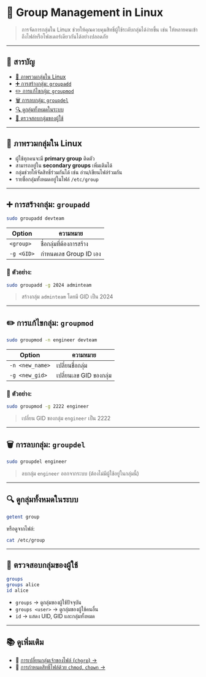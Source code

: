 # 👥 Group Management in Linux

> การจัดการกลุ่มใน Linux ช่วยให้คุณควบคุมสิทธิ์ผู้ใช้ระดับกลุ่มได้ง่ายขึ้น เช่น ให้หลายคนเข้าถึงไฟล์หรือโฟลเดอร์เดียวกันได้อย่างปลอดภัย

---

## 🧭 สารบัญ

- [📌 ภาพรวมกลุ่มใน Linux](#ภาพรวมกลุ่มใน-linux)
- [➕ การสร้างกลุ่ม: `groupadd`](#การสร้างกลุ่ม-groupadd)
- [✏️ การแก้ไขกลุ่ม: `groupmod`](#การแก้ไขกลุ่ม-groupmod)
- [🗑️ การลบกลุ่ม: `groupdel`](#การลบกลุ่ม-groupdel)
- [🔍 ดูกลุ่มทั้งหมดในระบบ](#ดูกลุ่มทั้งหมดในระบบ)
- [👤 ตรวจสอบกลุ่มของผู้ใช้](#ตรวจสอบกลุ่มของผู้ใช้)

---

## 📌 ภาพรวมกลุ่มใน Linux

- ผู้ใช้ทุกคนจะมี **primary group** ติดตัว
- สามารถอยู่ใน **secondary groups** เพิ่มเติมได้
- กลุ่มช่วยให้จัดสิทธิ์ร่วมกันได้ เช่น อ่าน/เขียนไฟล์ร่วมกัน
- รายชื่อกลุ่มทั้งหมดอยู่ในไฟล์ `/etc/group`

---

## ➕ การสร้างกลุ่ม: `groupadd`

```bash
sudo groupadd devteam
```

| Option | ความหมาย |
|--------|----------|
| `<group>` | ชื่อกลุ่มที่ต้องการสร้าง |
| `-g <GID>` | กำหนดเลข Group ID เอง |

### 🧪 ตัวอย่าง:
```bash
sudo groupadd -g 2024 adminteam
```
> สร้างกลุ่ม `adminteam` โดยมี GID เป็น 2024

---

## ✏️ การแก้ไขกลุ่ม: `groupmod`

```bash
sudo groupmod -n engineer devteam
```

| Option | ความหมาย |
|--------|----------|
| `-n <new_name>` | เปลี่ยนชื่อกลุ่ม |
| `-g <new_gid>` | เปลี่ยนเลข GID ของกลุ่ม |

### 🧪 ตัวอย่าง:
```bash
sudo groupmod -g 2222 engineer
```
> เปลี่ยน GID ของกลุ่ม `engineer` เป็น 2222

---

## 🗑️ การลบกลุ่ม: `groupdel`

```bash
sudo groupdel engineer
```

> ลบกลุ่ม `engineer` ออกจากระบบ (ต้องไม่มีผู้ใช้อยู่ในกลุ่มนี้)

---

## 🔍 ดูกลุ่มทั้งหมดในระบบ

```bash
getent group
```
หรือดูจากไฟล์:
```bash
cat /etc/group
```

---

## 👤 ตรวจสอบกลุ่มของผู้ใช้

```bash
groups
groups alice
id alice
```

- `groups` → ดูกลุ่มของผู้ใช้ปัจจุบัน
- `groups <user>` → ดูกลุ่มของผู้ใช้คนอื่น
- `id` → แสดง UID, GID และกลุ่มทั้งหมด

---

## 📚 ดูเพิ่มเติม

- 🔗 [การเปลี่ยนกลุ่มเจ้าของไฟล์ (`chgrp`) →](https://github.com/BeelzebubCode/Cyber-Tutorial/blob/main/Linux%20Tools%20And%20Command/user-permissions/file-permissions-tools.md)
- 🔗 [การกำหนดสิทธิ์ไฟล์ด้วย `chmod`, `chown` →](https://github.com/BeelzebubCode/Cyber-Tutorial/blob/main/Linux%20Tools%20And%20Command/user-permissions/file-permissions-tools.md)

